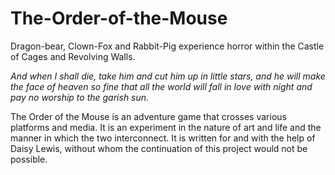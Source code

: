 # The-Order-of-the-Mouse
Dragon-bear, Clown-Fox and Rabbit-Pig experience horror within the Castle of Cages and Revolving Walls.

<i>And when I shall die, take him and cut him up in little stars, and he will make the face of heaven so fine that all the world will fall in love with night and pay no worship to the garish sun.</i>

The Order of the Mouse is an adventure game that crosses various platforms and media. It is an experiment
in the nature of art and life and the manner in which the two interconnect. It is written for and with the
help of Daisy Lewis, without whom the continuation of this project would not be possible.
